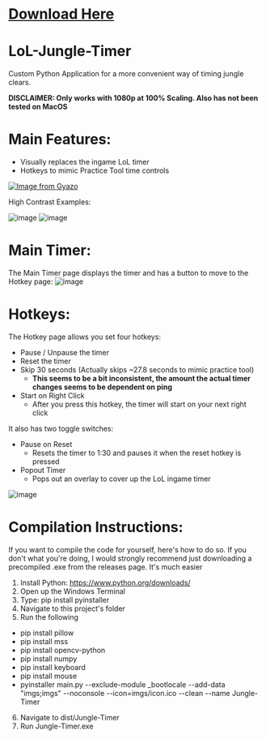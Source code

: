 # [**Download Here**](https://github.com/sehnt/LoL-Jungle-Timer/releases)


# LoL-Jungle-Timer
Custom Python Application for a more convenient way of timing jungle clears.

**DISCLAIMER: Only works with 1080p at 100% Scaling. Also has not been tested on MacOS**

# Main Features:
 - Visually replaces the ingame LoL timer
 - Hotkeys to mimic Practice Tool time controls

[![Image from Gyazo](https://i.gyazo.com/2f251da0d9d5fd371a774dc9895f2477.gif)](https://gyazo.com/2f251da0d9d5fd371a774dc9895f2477)


High Contrast Examples:

![image](https://user-images.githubusercontent.com/78941433/156722740-270d98ef-297e-4976-a267-92eb24768c83.png)
![image](https://user-images.githubusercontent.com/78941433/156722752-ce31a659-cefa-47c7-9c0c-2267e3e231d6.png)


# Main Timer:

The Main Timer page displays the timer and has a button to move to the Hotkey page:
![image](https://user-images.githubusercontent.com/78941433/156722155-a13a47b6-d0f7-4546-a8b5-64bd2dd96b31.png)

# Hotkeys:

The Hotkey page allows you set four hotkeys:
 - Pause / Unpause the timer
 - Reset the timer
 - Skip 30 seconds (Actually skips ~27.8 seconds to mimic practice tool)
   - **This seems to be a bit inconsistent, the amount the actual timer changes seems to be dependent on ping**
 - Start on Right Click
   - After you press this hotkey, the timer will start on your next right click

It also has two toggle switches:
 - Pause on Reset
   - Resets the timer to 1:30 and pauses it when the reset hotkey is pressed
 - Popout Timer
   - Pops out an overlay to cover up the LoL ingame timer
 
![image](https://user-images.githubusercontent.com/78941433/161172054-c57d670f-3cc4-42e7-b4b0-acf28e52202f.png)



# **Compilation Instructions:**
If you want to compile the code for yourself, here's how to do so.
If you don't what you're doing, I would strongly recommend just downloading
a precompiled .exe from the releases page. It's much easier

1. Install Python: https://www.python.org/downloads/
2. Open up the Windows Terminal
3. Type: pip install pyinstaller
4. Navigate to this project's folder
5. Run the following
 - pip install pillow
 - pip install mss
 - pip install opencv-python
 - pip install numpy
 - pip install keyboard
 - pip install mouse
 - pyinstaller main.py --exclude-module \_bootlocale --add-data "imgs;imgs" --noconsole --icon=imgs/icon.ico --clean --name Jungle-Timer

6. Navigate to dist/Jungle-Timer
7. Run Jungle-Timer.exe

